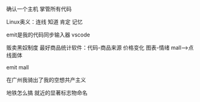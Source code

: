 确认一个主机 掌管所有代码

Linux奥义：连线 知道 肯定 记忆 

emit是我的代码同步输入器 vscode

贩卖黑奴制度 最好商品统计软件：代码-商品来源 价格变化 图表-情绪  mall-->点线面体

emit mall

在广州我骑出了我的空想共产主义

地铁怎么搞 就近的显著标志物命名